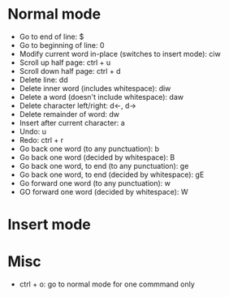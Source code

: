 # Normal mode
- Go to end of line: $
- Go to beginning of line: 0
- Modify current word in-place (switches to insert mode): ciw
- Scroll up half page: ctrl + u
- Scroll down half page: ctrl + d 
- Delete line: dd
- Delete inner word (includes whitespace): diw
- Delete a word (doesn't include whitespace): daw
- Delete character left/right: d<-, d->
- Delete remainder of word: dw
- Insert after current character: a
- Undo: u
- Redo: ctrl + r
- Go back one word (to any punctuation): b
- Go back one word (decided by whitespace): B
- Go back one word, to end (to any punctuation): ge
- Go back one word, to end (decided by whitespace): gE
- Go forward one word (to any punctuation): w
- GO forward one word (decided by whitespace): W

# Insert mode

# Misc
- ctrl + o: go to normal mode for one commmand only

